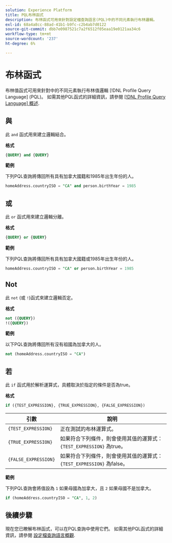 ```yaml
---
solution: Experience Platform
title: PQL布林函式
description: 布林函式可用來針對設定檔查詢語言(PQL)中的不同元素執行布林邏輯。
exl-id: 68a4a8cc-88ad-41b1-b9fc-c2b4ab7d0122
source-git-commit: dbb7e0987521c7a2f6512f05eaa19e0121aa34c6
workflow-type: tm+mt
source-wordcount: '237'
ht-degree: 6%

---
```


# 布林函式

布林值函式可用來針對中的不同元素執行布林值邏輯 [!DNL Profile Query Language] (PQL)。  如需其他PQL函式的詳細資訊，請參閱 [[!DNL Profile Query Language] 概述](./overview.md).

## 與

此 `and` 函式用來建立邏輯結合。

**格式**

```sql
{QUERY} and {QUERY}
```

**範例**

下列PQL查詢將傳回所有具有加拿大國籍和1985年出生年份的人。

```sql
homeAddress.countryISO = "CA" and person.birthYear = 1985
```

## 或

此 `or` 函式用來建立邏輯分離。

**格式**

```sql
{QUERY} or {QUERY}
```

**範例**

下列PQL查詢將傳回所有具有加拿大國籍或1985年出生年份的人。

```sql
homeAddress.countryISO = "CA" or person.birthYear = 1985
```

## Not

此 `not` (或 `!`)函式來建立邏輯否定。

**格式**

```sql
not ({QUERY})
!({QUERY})
```

**範例**

以下PQL查詢將傳回所有沒有祖國為加拿大的人。

```sql
not (homeAddress.countryISO = "CA")
```

## 若  

此 `if` 函式用於解析運算式，具體取決於指定的條件是否為true。

**格式**

```sql
if ({TEST_EXPRESSION}, {TRUE_EXPRESSION}, {FALSE_EXPRESSION})
```

| 引數 | 說明 |
| --------- | ----------- |
| `{TEST_EXPRESSION}` | 正在測試的布林運算式。 |
| `{TRUE_EXPRESSION}` | 如果符合下列條件，則會使用其值的運算式： `{TEST_EXPRESSION}` 為true。 |
| `{FALSE_EXPRESSION}` | 如果符合下列條件，則會使用其值的運算式： `{TEST_EXPRESSION}` 為false。 |

**範例**

下列PQL查詢會將值設為 `1` 如果母國為加拿大，且 `2` 如果母國不是加拿大。

```sql
if (homeAddress.countryISO = "CA", 1, 2)
```

## 後續步驟

現在您已瞭解布林函式，可以在PQL查詢中使用它們。 如需其他PQL函式的詳細資訊，請參閱 [設定檔查詢語言概觀](./overview.md).

